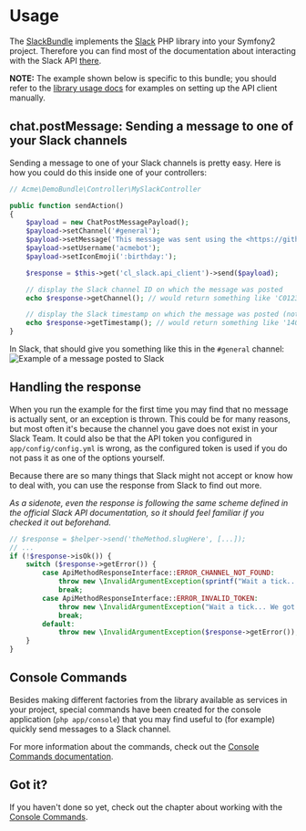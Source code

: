 # Usage

The [SlackBundle](https://github.com/cleentfaar/CLSlackBundle) implements the [Slack](https://github.com/cleentfaar/slack) PHP library into your Symfony2 project.
Therefore you can find most of the documentation about interacting with the Slack API [there](https://github.com/cleentfaar/slack/Resources/doc/usage.md).

**NOTE:** The example shown below is specific to this bundle; you should refer to the [library usage docs](https://github.com/cleentfaar/slack/Resources/doc/usage.md)
for examples on setting up the API client manually.


## chat.postMessage: Sending a message to one of your Slack channels

Sending a message to one of your Slack channels is pretty easy. Here is how you could do this inside one of your controllers:
```php
// Acme\DemoBundle\Controller\MySlackController

public function sendAction()
{
    $payload = new ChatPostMessagePayload();
    $payload->setChannel('#general');
    $payload->setMessage('This message was sent using the <https://github.com/cleentfaar/CLSlackBundle|SlackBundle>!');
    $payload->setUsername('acmebot');
    $payload->setIconEmoji(':birthday:');

    $response = $this->get('cl_slack.api_client')->send($payload);

    // display the Slack channel ID on which the message was posted
    echo $response->getChannel(); // would return something like 'C01234567'

    // display the Slack timestamp on which the message was posted (note: NON-unix timestamp!)
    echo $response->getTimestamp(); // would return something like '1407190762.000000'
}
```

In Slack, that should give you something like this in the `#general` channel:
![Example of a message posted to Slack](https://raw.githubusercontent.com/cleentfaar/CLSlackBundle/master/Resources/doc/img/api-method-chat-postMessage.png)


## Handling the response

When you run the example for the first time you may find that no message is actually sent, or an exception is thrown.
This could be for many reasons, but most often it's because the channel you gave does not exist in your Slack Team.
It could also be that the API token you configured in ``app/config/config.yml`` is wrong, as the configured token is
used if you do not pass it as one of the options yourself.

Because there are so many things that Slack might not accept or know how to deal with, you can use the response from
Slack to find out more.

*As a sidenote, even the response is following the same scheme defined in the official Slack API documentation,
so it should feel familiar if you checked it out beforehand.*

```php
// $response = $helper->send('theMethod.slugHere', [...]);
// ...
if (!$response->isOk()) {
    switch ($response->getError()) {
        case ApiMethodResponseInterface::ERROR_CHANNEL_NOT_FOUND:
            throw new \InvalidArgumentException(sprintf("Wait a tick... That channel does not even exist! Given: %s", $channel));
            break;
        case ApiMethodResponseInterface::ERROR_INVALID_TOKEN:
            throw new \InvalidArgumentException("Wait a tick... We got the wrong token configured!");
            break;
        default:
            throw new \InvalidArgumentException($response->getError());
    }
}
```


## Console Commands

Besides making different factories from the library available as services in your project, special commands have been
created for the console application (`php app/console`) that you may find useful to (for example) quickly send messages
to a Slack channel.

For more information about the commands, check out the [Console Commands documentation](commands.md).


## Got it?

If you haven't done so yet, check out the chapter about working with the [Console Commands](commands.md).
